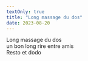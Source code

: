 ```yaml
---
textOnly: true
title: "Long massage du dos"
date: 2023-08-20
---
```

Long massage du dos  
un bon long rire entre amis  
Resto et dodo  
